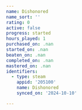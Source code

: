 ```yaml
---
name: Dishonored
name_sort: ''
rating: 0
active: false
progress: started
hours_played: 1
purchased_on: .nan
started_on: .nan
beaten_on: .nan
completed_on: .nan
mastered_on: .nan
identifiers:
  - type: steam
    appid: '205100'
    name: Dishonored
    synced_on: '2024-10-10'

---
```

